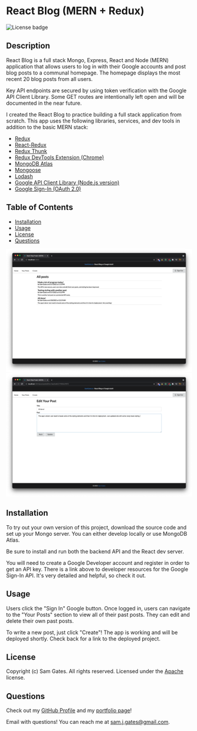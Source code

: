 # React Blog (MERN + Redux)

![License badge](https://img.shields.io/badge/license-Apache-blue)

## Description

React Blog is a full stack Mongo, Express, React and Node (MERN) application that allows users to log in with their Google accounts and post blog posts to a communal homepage. The homepage displays the most recent 20 blog posts from all users.

Key API endpoints are secured by using token verification with the Google API Client Library. Some GET routes are intentionally left open and will be documented in the near future.

I created the React Blog to practice building a full stack application from scratch. This app uses the following libraries, services, and dev tools in addition to the basic MERN stack:

- [Redux](https://www.npmjs.com/package/redux)
- [React-Redux](https://www.npmjs.com/package/react-redux)
- [Redux Thunk](https://www.npmjs.com/package/redux-thunk)
- [Redux DevTools Extension (Chrome)](https://www.npmjs.com/package/redux-devtools-extension)
- [MongoDB Atlas](https://www.mongodb.com/cloud/atlas)
- [Mongoose](https://www.npmjs.com/package/mongoose)
- [Lodash](https://www.npmjs.com/package/lodash)
- [Google API Client Library (Node.js version)](https://developers.google.com/identity/sign-in/web/backend-auth)
- [Google Sign-In (OAuth 2.0)](https://developers.google.com/identity/sign-in/web/sign-in)

## Table of Contents

- [Installation](#installation)
- [Usage](#usage)
- [License](#license)
- [Questions](#questions)

![signed in](screen1.png)
![signed out](screen2.png)

## Installation

To try out your own version of this project, download the source code and set up your Mongo server. You can either develop locally or use MongoDB Atlas.

Be sure to install and run both the backend API and the React dev server.

You will need to create a Google Developer account and register in order to get an API key. There is a link above to developer resources for the Google Sign-In API. It's very detailed and helpful, so check it out.

## Usage

Users click the "Sign In" Google button. Once logged in, users can navigate to the "Your Posts" section to view all of their past posts. They can edit and delete their own past posts.

To write a new post, just click "Create"! The app is working and will be deployed shortly. Check back for a link to the deployed project.

## License

Copyright (c) Sam Gates. All rights reserved.
Licensed under the [Apache](https://www.apache.org/licenses/LICENSE-2.0.txt) license.

## Questions

Check out my [GitHub Profile](https://github.com/sg0703) and my [portfolio page](https://samgates.io)!

Email with questions! You can reach me at sam.j.gates@gmail.com.
